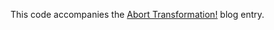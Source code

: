 This code accompanies the
[Abort Transformation!](https://www.extrema.is/blog/2021/04/19/abort-transformation)
blog entry.
